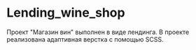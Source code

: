 # Lending_wine_shop
Проект "Магазин вин" выполнен в виде лендинга.
В проекте реализована адаптивная верстка с помощью SCSS.
